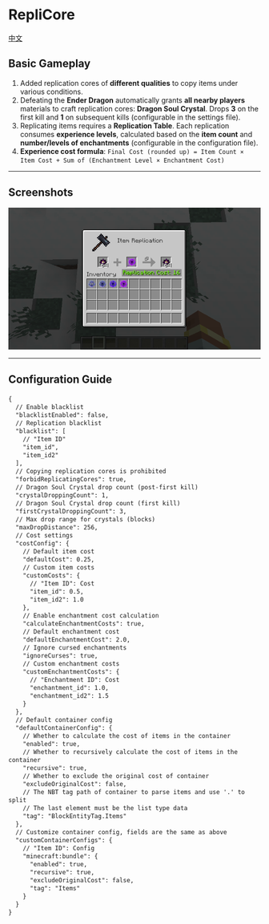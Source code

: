 # RepliCore

[中文](README.md)

## Basic Gameplay

1. Added replication cores of **different qualities** to copy items under various conditions.
2. Defeating the **Ender Dragon** automatically grants **all nearby players** materials to craft replication cores: **Dragon Soul Crystal**. Drops **3** on the first kill and **1** on subsequent kills (configurable in the settings file).
3. Replicating items requires a **Replication Table**. Each replication consumes **experience levels**, calculated based on the **item count** and **number/levels of enchantments** (configurable in the configuration file).
4. **Experience cost formula**: `Final Cost (rounded up) = Item Count × Item Cost + Sum of (Enchantment Level × Enchantment Cost)`

---

## Screenshots

![Preview](screenshots/en_us.png)

---

## Configuration Guide

```json5
{
  // Enable blacklist
  "blacklistEnabled": false,
  // Replication blacklist
  "blacklist": [
    // "Item ID"
    "item_id",
    "item_id2"
  ],
  // Copying replication cores is prohibited
  "forbidReplicatingCores": true,
  // Dragon Soul Crystal drop count (post-first kill)
  "crystalDroppingCount": 1,
  // Dragon Soul Crystal drop count (first kill)
  "firstCrystalDroppingCount": 3,
  // Max drop range for crystals (blocks)
  "maxDropDistance": 256,
  // Cost settings
  "costConfig": {
    // Default item cost
    "defaultCost": 0.25,
    // Custom item costs
    "customCosts": {
      // "Item ID": Cost
      "item_id": 0.5,
      "item_id2": 1.0
    },
    // Enable enchantment cost calculation
    "calculateEnchantmentCosts": true,
    // Default enchantment cost
    "defaultEnchantmentCost": 2.0,
    // Ignore cursed enchantments
    "ignoreCurses": true,
    // Custom enchantment costs
    "customEnchantmentCosts": {
      // "Enchantment ID": Cost
      "enchantment_id": 1.0,
      "enchantment_id2": 1.5
    }
  },
  // Default container config
  "defaultContainerConfig": {
    // Whether to calculate the cost of items in the container
    "enabled": true,
    // Whether to recursively calculate the cost of items in the container
    "recursive": true,
    // Whether to exclude the original cost of container
    "excludeOriginalCost": false,
    // The NBT tag path of container to parse items and use '.' to split
    // The last element must be the list type data
    "tag": "BlockEntityTag.Items"
  },
  // Customize container config, fields are the same as above
  "customContainerConfigs": {
    // "Item ID": Config
    "minecraft:bundle": {
      "enabled": true,
      "recursive": true,
      "excludeOriginalCost": false,
      "tag": "Items"
    }
  }
}
```